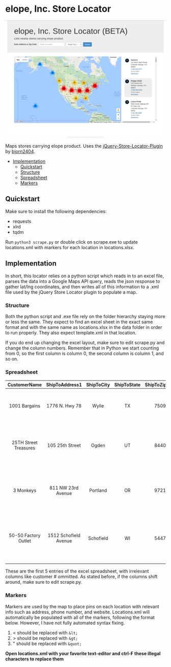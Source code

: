 # elope, Inc. Store Locator
![alt text](https://github.com/SebastianLloret/storelocator/blob/master/maintenance/img/0.png "Distribution Map")

Maps stores carrying elope product. Uses the [jQuery-Store-Locator-Plugin](https://github.com/bjorn2404/jQuery-Store-Locator-Plugin) by [bjorn2404](https://github.com/bjorn2404).

* [Implementation](#Implementation)
  * [Quickstart](#quickstart)
  * [Structure](#structure)
  * [Spreadsheet](#spreadsheet)
  * [Markers](#markers)

## Quickstart
Make sure to install the following dependencies:
* requests
* xlrd
* tqdm

Run `python3 scrape.py` or double click on scrape.exe to update locations.xml with markers for each location in locations.xlsx.

## Implementation
In short, this locator relies on a python script which reads in to an excel file, parses the data into a Google Maps API query, reads the json response to gather lat/lng coordinates, and then writes all of this information to a .xml file used by the jQuery Store Locator plugin to populate a map.

### Structure
Both the python script and .exe file rely on the folder hierarchy staying more or less the same. They expect to find an excel sheet in the exact same format and with the same name as locations.xlsx in the data folder in order to run properly. They also expect template.xml in that location.

If you do end up changing the excel layout, make sure to edit scrape.py and change the column numbers. Remember that in Python we start counting from 0, so the first column is column 0, the second column is column 1, and so on.

### Spreadsheet
|      CustomerName     |     ShipToAddress1    | ShipToCity | ShipToState | ShipToZipCode | ShipToCountryCode |   TelephoneNo  |              url             |                              Query                             |
|:---------------------:|:---------------------:|:----------:|:-----------:|:-------------:|:-----------------:|:--------------:|:----------------------------:|:--------------------------------------------------------------:|
| 1001 Bargains         | 1776 N. Hwy 78        | Wylie      | TX          | 75098         | US                | (972) 365-3497 | www.1001bargains.net         | 1001 Bargains 1776 N. Hwy 78, Wylie TX 75098                   |
| 25TH Street Treasures | 105 25th Street       | Ogden      | UT          | 84401         | US                | (801) 814-4341 | www.treasures.ogden25th.com/ | 25TH Street Treasures 105 25th Street, Ogden UT 84401          |
| 3 Monkeys             | 811 NW 23rd Avenue    | Portland   | OR          | 97210         | US                | (503) 888-3539 |                              | 3 Monkeys 811 NW 23rd Avenue, Portland OR 97210                |
| 50-50 Factory Outlet  | 1512 Schofield Avenue | Schofield  | WI          | 54476         | US                | (715) 355-4647 | www.5050factoryoutlet.com    | 50-50 Factory Outlet 1512 Schofield Avenue, Schofield WI 54476 |

These are the first 5 entries of the excel spreadsheet, with irrelevant columns like customer # ommitted. As stated before, if the columns shift around, make sure to edit scrape.py.

### Markers
Markers are used by the map to place pins on each location with relevant info such as address, phone number, and website. Locations.xml will automatically be populated with all of the markers, following the format below. However, I have not fully automated syntax fixing.

1. < should be replaced with `&lt;`
2. &gt; should be replaced with `&gt;`
3. " should be replaced with `&quot;`

**Open locations.xml with your favorite text-editor and ctrl-F these illegal characters to replace them**
